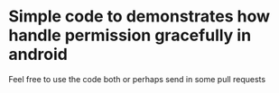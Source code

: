 # Simple code to demonstrates how handle permission gracefully in android

Feel free to use the code both or perhaps send in some pull requests
